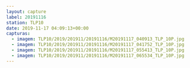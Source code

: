 ```yaml
---
layout: capture
label: 20191116
station: TLP10
date: 2019-11-17 04:09:13+00:00
capturas:
  - imagem: TLP10/2019/201911/20191116/M20191117_040913_TLP_10P.jpg
  - imagem: TLP10/2019/201911/20191116/M20191117_041752_TLP_10P.jpg
  - imagem: TLP10/2019/201911/20191116/M20191117_055413_TLP_10P.jpg
  - imagem: TLP10/2019/201911/20191116/M20191117_065534_TLP_10P.jpg
---
```

